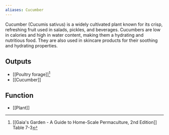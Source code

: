 ```yaml
---
aliases: Cucumber
---
```

Cucumber (Cucumis sativus) is a widely cultivated plant known for its crisp, refreshing fruit used in salads, pickles, and beverages. Cucumbers are low in calories and high in water content, making them a hydrating and nutritious food. They are also used in skincare products for their soothing and hydrating properties.
## Outputs
- [[Poultry forage]][^1]
- [[Cucumber]]
## Function
- [[Plant]]

[^1]: [[Gaia's Garden - A Guide to Home-Scale Permaculture, 2nd Edition]] Table 7-3